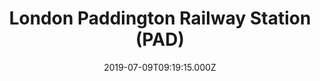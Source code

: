 ---
date: 2019-07-09T09:19:15.000Z
title: London Paddington Railway Station (PAD)
latitude: 51.51639431851036
longitude: -0.17670392990112302
category: checkin
---
